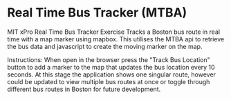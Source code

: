 # Real Time Bus Tracker (MTBA)
MIT xPro Real Time Bus Tracker Exercise
Tracks a Boston bus route in real time with a map marker using mapbox.
This utilises the MTBA api to retrieve the bus data and javascript to create the moving marker on the map.

Instructions:
When open in the browser press the "Track Bus Location" button to add a marker to the map that updates the bus location every 10 seconds.
At this stage the application shows one singular route, however could be updated to view multiple bus routes at once or toggle through different bus routes in Boston for future development.
